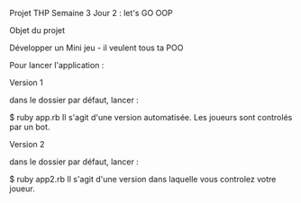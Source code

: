 Projet THP Semaine 3 Jour 2 : let's GO OOP

Objet du projet

Développer un Mini jeu - il veulent tous ta POO

Pour lancer l'application :

Version 1

dans le dossier par défaut, lancer :

$ ruby app.rb
Il s'agit d'une version automatisée. Les joueurs sont controlés par un bot.

Version 2

dans le dossier par défaut, lancer :

$ ruby app2.rb
Il s'agit d'une version dans laquelle vous controlez votre joueur.